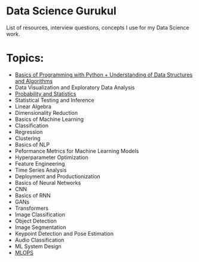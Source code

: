 # Data Science Gurukul

List of resources, interview questions, concepts I use for my Data Science work.

# Topics:

- [Basics of Programming with Python + Understanding of Data Structures and Algorithms](./ds_algo/)
- Data Visualization and Exploratory Data Analysis
- [Probability and Statistics](./prob_stats)
- Statistical Testing and Inference
- Linear Algebra
- Dimensionality Reduction
- Basics of Machine Learning
- Classification
- Regression
- Clustering
- Basics of NLP
- Peformance Metrics for Machine Learning Models
- Hyperparameter Optimization
- Feature Engineering
- Time Series Analysis
- Deployment and Productionization
- Basics of Neural Networks
- CNN
- Basics of RNN
- GANs
- Transformers
- Image Classification
- Object Detection
- Image Segmentation
- Keypoint Detection and Pose Estimation
- Audio Classification
- ML System Design
- [MLOPS](./mlops/)